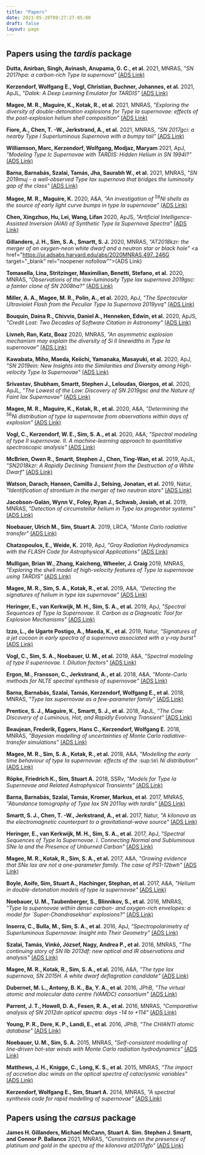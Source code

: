 ```yaml
---
title: "Papers"
date: 2021-05-28T09:27:27-05:00
draft: false
layout: page
---
```

## Papers using the *tardis* package

**Dutta, Anirban, Singh, Avinash, Anupama, G. C., et al.** 2021, MNRAS, *"SN 2017hpa: a carbon-rich Type Ia supernova"* <a href="https://ui.adsabs.harvard.edu/abs/2021MNRAS.503..896D" target="_blank" rel="noopener nofollow">(ADS Link)</a>


**Kerzendorf, Wolfgang E., Vogl, Christian, Buchner, Johannes, et al.** 2021, ApJL, *"Dalek: A Deep Learning Emulator for TARDIS"* <a href="https://ui.adsabs.harvard.edu/abs/2021ApJ...910L..23K" target="_blank" rel="noopener nofollow">(ADS Link)</a>


**Magee, M. R., Maguire, K., Kotak, R., et al.** 2021, MNRAS, *"Exploring the diversity of double-detonation explosions for Type Ia supernovae: effects of the post-explosion helium shell composition"* <a href="https://ui.adsabs.harvard.edu/abs/2021MNRAS.502.3533M" target="_blank" rel="noopener nofollow">(ADS Link)</a>


**Fiore, A., Chen, T. -W., Jerkstrand, A., et al.** 2021, MNRAS, *"SN 2017gci: a nearby Type I Superluminous Supernova with a bumpy tail"* <a href="https://ui.adsabs.harvard.edu/abs/2021MNRAS.502.2120F" target="_blank" rel="noopener nofollow">(ADS Link)</a>


**Williamson, Marc, Kerzendorf, Wolfgang, Modjaz, Maryam** 2021, ApJ, *"Modeling Type Ic Supernovae with TARDIS: Hidden Helium in SN 1994I?"* <a href="https://ui.adsabs.harvard.edu/abs/2021ApJ...908..150W" target="_blank" rel="noopener nofollow">(ADS Link)</a>


**Barna, Barnabás, Szalai, Tamás, Jha, Saurabh W., et al.** 2021, MNRAS, *"SN 2019muj - a well-observed Type Iax supernova that bridges the luminosity gap of the class"* <a href="https://ui.adsabs.harvard.edu/abs/2021MNRAS.501.1078B" target="_blank" rel="noopener nofollow">(ADS Link)</a>


**Magee, M. R., Maguire, K.** 2020, A&A, *"An investigation of* <sup>56</sup>*Ni shells as the source of early light curve bumps in type Ia supernovae"* <a href="https://ui.adsabs.harvard.edu/abs/2020A&A...642A.189M" target="_blank" rel="noopener nofollow">(ADS Link)</a>


**Chen, Xingzhuo, Hu, Lei, Wang, Lifan** 2020, ApJS, *"Artificial Intelligence-Assisted Inversion (AIAI) of Synthetic Type Ia Supernova Spectra"* <a href="https://ui.adsabs.harvard.edu/abs/2020ApJS..250...12C" target="_blank" rel="noopener nofollow">(ADS Link)</a>


**Gillanders, J. H., Sim, S. A., Smartt, S. J.** 2020, MNRAS, *"AT2018kzr: the merger of an oxygen-neon white dwarf and a neutron star or black hole"* <a href="https://ui.adsabs.harvard.edu/abs/2020MNRAS.497..246G target="_blank" rel="noopener nofollow"">(ADS Link)</a>


**Tomasella, Lina, Stritzinger, Maximilian, Benetti, Stefano, et al.** 2020, MNRAS, *"Observations of the low-luminosity Type Iax supernova 2019gsc: a fainter clone of SN 2008ha?"* <a href="https://ui.adsabs.harvard.edu/abs/2020MNRAS.496.1132T" target="_blank" rel="noopener nofollow">(ADS Link)</a>


**Miller, A. A., Magee, M. R., Polin, A., et al.** 2020, ApJ, *"The Spectacular Ultraviolet Flash from the Peculiar Type Ia Supernova 2019yvq"* <a href="https://ui.adsabs.harvard.edu/abs/2020ApJ...898...56M" target="_blank" rel="noopener nofollow">(ADS Link)</a>


**Bouquin, Daina R., Chivvis, Daniel A., Henneken, Edwin, et al.** 2020, ApJS, *"Credit Lost: Two Decades of Software Citation in Astronomy"* <a href="https://ui.adsabs.harvard.edu/abs/2020ApJS..249....8B" target="_blank" rel="noopener nofollow">(ADS Link)</a>


**Livneh, Ran, Katz, Boaz** 2020, MNRAS, *"An asymmetric explosion mechanism may explain the diversity of Si II linewidths in Type Ia supernovae"* <a href="https://ui.adsabs.harvard.edu/abs/2020MNRAS.494.5811L" target="_blank" rel="noopener nofollow">(ADS Link)</a>


**Kawabata, Miho, Maeda, Keiichi, Yamanaka, Masayuki, et al.** 2020, ApJ, *"SN 2019ein: New Insights into the Similarities and Diversity among High-velocity Type Ia Supernovae"* <a href="https://ui.adsabs.harvard.edu/abs/2020ApJ...893..143K" target="_blank" rel="noopener nofollow">(ADS Link)</a>


**Srivastav, Shubham, Smartt, Stephen J., Leloudas, Giorgos, et al.** 2020, ApJL, *"The Lowest of the Low: Discovery of SN 2019gsc and the Nature of Faint Iax Supernovae"* <a href="https://ui.adsabs.harvard.edu/abs/2020ApJ...892L..24S" target="_blank" rel="noopener nofollow">(ADS Link)</a>


**Magee, M. R., Maguire, K., Kotak, R., et al.** 2020, A&A, *"Determining the* <sup>56</sup>*Ni distribution of type Ia supernovae from observations within days of explosion"* <a href="https://ui.adsabs.harvard.edu/abs/2020A&A...634A..37M" target="_blank" rel="noopener nofollow">(ADS Link)</a>


**Vogl, C., Kerzendorf, W. E., Sim, S. A., et al.** 2020, A&A, *"Spectral modeling of type II supernovae. II. A machine-learning approach to quantitative spectroscopic analysis"* <a href="https://ui.adsabs.harvard.edu/abs/2020A&A...633A..88V" target="_blank" rel="noopener nofollow">(ADS Link)</a>


**McBrien, Owen R., Smartt, Stephen J., Chen, Ting-Wan, et al.** 2019, ApJL, *"SN2018kzr: A Rapidly Declining Transient from the Destruction of a White Dwarf"* <a href="https://ui.adsabs.harvard.edu/abs/2019ApJ...885L..23M" target="_blank" rel="noopener nofollow">(ADS Link)</a>


**Watson, Darach, Hansen, Camilla J., Selsing, Jonatan, et al.** 2019, Natur, *"Identification of strontium in the merger of two neutron stars"* <a href="https://ui.adsabs.harvard.edu/abs/2019Natur.574..497W" target="_blank" rel="noopener nofollow">(ADS Link)</a>


**Jacobson-Galán, Wynn V., Foley, Ryan J., Schwab, Josiah, et al.** 2019, MNRAS, *"Detection of circumstellar helium in Type Iax progenitor systems"* <a href="https://ui.adsabs.harvard.edu/abs/2019MNRAS.487.2538J" target="_blank" rel="noopener nofollow">(ADS Link)</a>


**Noebauer, Ulrich M., Sim, Stuart A.** 2019, LRCA, *"Monte Carlo radiative transfer"* <a href="https://ui.adsabs.harvard.edu/abs/2019LRCA....5....1N" target="_blank" rel="noopener nofollow">(ADS Link)</a>


**Chatzopoulos, E., Weide, K.** 2019, ApJ, *"Gray Radiation Hydrodynamics with the FLASH Code for Astrophysical Applications"* <a href="https://ui.adsabs.harvard.edu/abs/2019ApJ...876..148C" target="_blank" rel="noopener nofollow">(ADS Link)</a>


**Mulligan, Brian W., Zhang, Kaicheng, Wheeler, J. Craig** 2019, MNRAS, *"Exploring the shell model of high-velocity features of Type Ia supernovae using TARDIS"* <a href="https://ui.adsabs.harvard.edu/abs/2019MNRAS.484.4785M" target="_blank" rel="noopener nofollow">(ADS Link)</a>


**Magee, M. R., Sim, S. A., Kotak, R., et al.** 2019, A&A, *"Detecting the signatures of helium in type Iax supernovae"* <a href="https://ui.adsabs.harvard.edu/abs/2019A&A...622A.102M" target="_blank" rel="noopener nofollow">(ADS Link)</a>


**Heringer, E., van Kerkwijk, M. H., Sim, S. A., et al.** 2019, ApJ, *"Spectral Sequences of Type Ia Supernovae. II. Carbon as a Diagnostic Tool for Explosion Mechanisms"* <a href="https://ui.adsabs.harvard.edu/abs/2019ApJ...871..250H" target="_blank" rel="noopener nofollow">(ADS Link)</a>


**Izzo, L., de Ugarte Postigo, A., Maeda, K., et al.** 2019, Natur, *"Signatures of a jet cocoon in early spectra of a supernova associated with a γ-ray burst"* <a href="https://ui.adsabs.harvard.edu/abs/2019Natur.565..324I" target="_blank" rel="noopener nofollow">(ADS Link)</a>


**Vogl, C., Sim, S. A., Noebauer, U. M., et al.** 2019, A&A, *"Spectral modeling of type II supernovae. I. Dilution factors"* <a href="https://ui.adsabs.harvard.edu/abs/2019A&A...621A..29V" target="_blank" rel="noopener nofollow">(ADS Link) </a>


**Ergon, M., Fransson, C., Jerkstrand, A., et al.** 2018, A&A, *"Monte-Carlo methods for NLTE spectral synthesis of supernovae"* <a href="https://ui.adsabs.harvard.edu/abs/2018A&A...620A.156E" target="_blank" rel="noopener nofollow">(ADS Link) </a>


**Barna, Barnabás, Szalai, Tamás, Kerzendorf, Wolfgang E., et al.** 2018, MNRAS, *"Type Iax supernovae as a few-parameter family"* <a href="https://ui.adsabs.harvard.edu/abs/2018MNRAS.480.3609B" target="_blank" rel="noopener nofollow">(ADS Link)</a>


**Prentice, S. J., Maguire, K., Smartt, S. J., et al.** 2018, ApJL, *"The Cow: Discovery of a Luminous, Hot, and Rapidly Evolving Transient"* <a href="https://ui.adsabs.harvard.edu/abs/2018ApJ...865L...3P" target="_blank" rel="noopener nofollow">(ADS Link)</a>


**Beaujean, Frederik, Eggers, Hans C., Kerzendorf, Wolfgang E.** 2018, MNRAS, *"Bayesian modelling of uncertainties of Monte Carlo radiative-transfer simulations"* <a href="https://ui.adsabs.harvard.edu/abs/2018MNRAS.477.3425B" target="_blank" rel="noopener nofollow">(ADS Link)</a>


**Magee, M. R., Sim, S. A., Kotak, R., et al.** 2018, A&A, *"Modelling the early time behaviour of type Ia supernovae: effects of the* :sup:`56`\ *Ni distribution"* <a href="https://ui.adsabs.harvard.edu/abs/2018A&A...614A.115M" target="_blank" rel="noopener nofollow">(ADS Link)</a>


**Röpke, Friedrich K., Sim, Stuart A.** 2018, SSRv, *"Models for Type Ia Supernovae and Related Astrophysical Transients"* <a href="https://ui.adsabs.harvard.edu/abs/2018SSRv..214...72R" target="_blank" rel="noopener nofollow">(ADS Link)</a>


**Barna, Barnabás, Szalai, Tamás, Kromer, Markus, et al.** 2017, MNRAS, *"Abundance tomography of Type Iax SN 2011ay with tardis"* <a href="https://ui.adsabs.harvard.edu/abs/2017MNRAS.471.4865B" target="_blank" rel="noopener nofollow">(ADS Link)</a>


**Smartt, S. J., Chen, T. -W., Jerkstrand, A., et al.** 2017, Natur, *"A kilonova as the electromagnetic counterpart to a gravitational-wave source"* <a href="https://ui.adsabs.harvard.edu/abs/2017Natur.551...75S" target="_blank" rel="noopener nofollow">(ADS Link)</a>


**Heringer, E., van Kerkwijk, M. H., Sim, S. A., et al.** 2017, ApJ, *"Spectral Sequences of Type Ia Supernovae. I. Connecting Normal and Subluminous SNe Ia and the Presence of Unburned Carbon"* <a href="https://ui.adsabs.harvard.edu/abs/2017ApJ...846...15H" target="_blank" rel="noopener nofollow">(ADS Link)</a>


**Magee, M. R., Kotak, R., Sim, S. A., et al.** 2017, A&A, *"Growing evidence that SNe Iax are not a one-parameter family. The case of PS1-12bwh"* <a href="https://ui.adsabs.harvard.edu/abs/2017A&A...601A..62M" target="_blank" rel="noopener nofollow">(ADS Link)</a>


**Boyle, Aoife, Sim, Stuart A., Hachinger, Stephan, et al.** 2017, A&A, *"Helium in double-detonation models of type Ia supernovae"* <a href="https://ui.adsabs.harvard.edu/abs/2017A&A...599A..46B" target="_blank" rel="noopener nofollow">(ADS Link)</a>


**Noebauer, U. M., Taubenberger, S., Blinnikov, S., et al.** 2016, MNRAS, *"Type Ia supernovae within dense carbon- and oxygen-rich envelopes: a model for `Super-Chandrasekhar' explosions?"* <a href="https://ui.adsabs.harvard.edu/abs/2016MNRAS.463.2972N" target="_blank" rel="noopener nofollow">(ADS Link)</a>


**Inserra, C., Bulla, M., Sim, S. A., et al.** 2016, ApJ, *"Spectropolarimetry of Superluminous Supernovae: Insight into Their Geometry"* <a href="https://ui.adsabs.harvard.edu/abs/2016ApJ...831...79I" target="_blank" rel="noopener nofollow">(ADS Link)</a>


**Szalai, Tamás, Vinkó, József, Nagy, Andrea P., et al.** 2016, MNRAS, *"The continuing story of SN IIb 2013df: new optical and IR observations and analysis"* <a href="https://ui.adsabs.harvard.edu/abs/2016MNRAS.460.1500S" target="_blank" rel="noopener nofollow">(ADS Link)</a>


**Magee, M. R., Kotak, R., Sim, S. A., et al.** 2016, A&A, *"The type Iax supernova, SN 2015H. A white dwarf deflagration candidate"* <a href="https://ui.adsabs.harvard.edu/abs/2016A&A...589A..89M" target="_blank" rel="noopener nofollow">(ADS Link)</a>


**Dubernet, M. L., Antony, B. K., Ba, Y. A., et al.** 2016, JPhB, *"The virtual atomic and molecular data centre (VAMDC) consortium"* <a href="https://ui.adsabs.harvard.edu/abs/2016JPhB...49g4003D" target="_blank" rel="noopener nofollow">(ADS Link)</a>


**Parrent, J. T., Howell, D. A., Fesen, R. A., et al.** 2016, MNRAS, *"Comparative analysis of SN 2012dn optical spectra: days -14 to +114"* <a href="https://ui.adsabs.harvard.edu/abs/2016MNRAS.457.3702P" target="_blank" rel="noopener nofollow">(ADS Link)</a>


**Young, P. R., Dere, K. P., Landi, E., et al.** 2016, JPhB, *"The CHIANTI atomic database"* <a href="https://ui.adsabs.harvard.edu/abs/2016JPhB...49g4009Y" target="_blank" rel="noopener nofollow">(ADS Link)</a>


**Noebauer, U. M., Sim, S. A.** 2015, MNRAS, *"Self-consistent modelling of line-driven hot-star winds with Monte Carlo radiation hydrodynamics"* <a href="https://ui.adsabs.harvard.edu/abs/2015MNRAS.453.3120N" target="_blank" rel="noopener nofollow">(ADS Link) </a>


**Matthews, J. H., Knigge, C., Long, K. S., et al.** 2015, MNRAS, *"The impact of accretion disc winds on the optical spectra of cataclysmic variables"* <a href="https://ui.adsabs.harvard.edu/abs/2015MNRAS.450.3331M" target="_blank" rel="noopener nofollow">(ADS Link)</a>


**Kerzendorf, Wolfgang E., Sim, Stuart A.** 2014, MNRAS, *"A spectral synthesis code for rapid modelling of supernovae"* <a href="https://ui.adsabs.harvard.edu/abs/2014MNRAS.440..387K" target="_blank" rel="noopener nofollow">(ADS Link)</a>


## Papers using the *carsus* package

**James H. Gillanders, Michael McCann, Stuart A. Sim. Stephen J. Smartt, and Connor P. Ballance** 2021, MNRAS, *"Constraints on the presence of platinum and gold in the spectra of the kilonova at2017gfo"* <a href="https://ui.adsabs.harvard.edu/abs/2021MNRAS.506.3560G" target="_blank" rel="noopener nofollow">(ADS Link)</a>